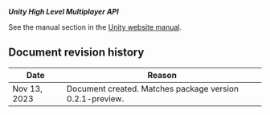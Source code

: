 **_Unity High Level Multiplayer API_**

See the manual section in the [Unity website manual](https://docs.unity3d.com/Manual/UNetUsingHLAPI.html).

## Document revision history
 
|Date|Reason|
|---|---|
|Nov 13, 2023|Document created. Matches package version 0.2.1-preview.|
